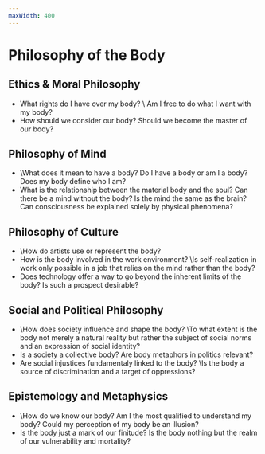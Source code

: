 ```yaml
---
maxWidth: 400
---
```


# Philosophy of the Body

## Ethics & Moral Philosophy
- What rights do I have over my body? \\ Am I free to do what I want with my body?
- How should we consider our body? Should we become the master of our body?

## Philosophy of Mind
- \\What does it mean to have a body? Do I have a body or am I a body? Does my body define who I am?
- What is the relationship between the material body and the soul? Can there be a mind without the body? Is the mind the same as the brain? Can consciousness be explained solely by physical phenomena?

## Philosophy of Culture
- \\How do artists use or represent the body?
- How is the body involved in the work environment? \\Is self-realization in work only possible in a job that relies on the mind rather than the body?
- Does technology offer a way to go beyond the inherent limits of the body? Is such a prospect desirable?

## Social and Political Philosophy
- \\How does society influence and shape the body? \\To what extent is the body not merely a natural reality but rather the subject of social norms and an expression of social identity? 
- Is a society a collective body? Are body metaphors in politics relevant?
- Are social injustices fundamentaly linked to the body? \\Is the body a source of discrimination and a target of oppressions?

## Epistemology and Metaphysics
- \\How do we know our body? Am I the most qualified to understand my body? Could my perception of my body be an illusion?
- Is the body just a mark of our finitude? Is the body nothing but the realm of our vulnerability and mortality?